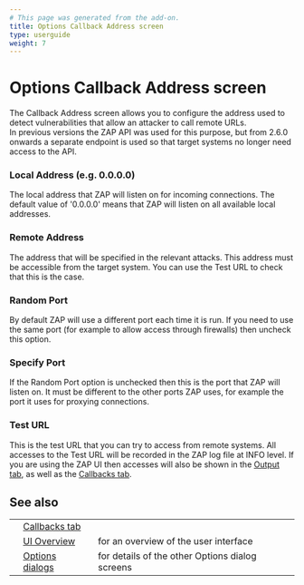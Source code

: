 ```yaml
---
# This page was generated from the add-on.
title: Options Callback Address screen
type: userguide
weight: 7
---
```


# Options Callback Address screen

The Callback Address screen allows you to configure the address used to detect vulnerabilities that allow an attacker to call remote URLs.  
In previous versions the ZAP API was used for this purpose, but from 2.6.0 onwards a separate endpoint is used so that target systems
no longer need access to the API.

### Local Address (e.g. 0.0.0.0)

The local address that ZAP will listen on for incoming connections. The default value of '0.0.0.0' means that ZAP will listen on all available local addresses.

### Remote Address

The address that will be specified in the relevant attacks. This address must be accessible from the target system. You can use the Test URL to check that this is the case.

### Random Port

By default ZAP will use a different port each time it is run. If you need to use the same port (for example to allow access through firewalls) then uncheck this option.

### Specify Port

If the Random Port option is unchecked then this is the port that ZAP will listen on. It must be different to the other ports ZAP uses, for example the port it uses for proxying connections.

### Test URL

This is the test URL that you can try to access from remote systems. All accesses to the Test URL will be recorded in the ZAP log file at INFO level. If you are using the ZAP UI then accesses will also be shown in the [Output tab](/docs/desktop/ui/tabs/output/), as well as the [Callbacks tab](/docs/desktop/ui/tabs/callbacks/).

## See also

|     |                                                      |                                                 |
| --- | ---------------------------------------------------- | ----------------------------------------------- |
|     | [Callbacks tab](/docs/desktop/ui/tabs/callbacks/)    |                                                 |
|     | [UI Overview](/docs/desktop/ui/)                     | for an overview of the user interface           |
|     | [Options dialogs](/docs/desktop/ui/dialogs/options/) | for details of the other Options dialog screens |

